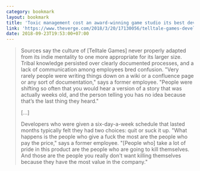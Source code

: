 ```yaml
---
category: bookmark
layout: bookmark
title: 'Toxic management cost an award-winning game studio its best developers'
link: 'https://www.theverge.com/2018/3/20/17130056/telltale-games-developer-layoffs-toxic-video-game-industry'
date: 2018-09-23T19:53:00+07:00
---
```


> Sources say the culture of [Telltale Games] never properly adapted from its indie mentality to
> one more appropriate for its larger size. Tribal knowledge persisted over clearly documented
> processes, and a lack of communication among employees bred confusion. "Very rarely people were
> writing things down on a wiki or a confluence page or any sort of documentation," says a former
> employee. "People were shifting so often that you would hear a version of a story that was
> actually weeks old, and the person telling you has no idea because that’s the last thing they
> heard."
>
> [...]
>
> Developers who were given a six-day-a-week schedule that lasted months typically felt they had
> two choices: quit or suck it up. "What happens is the people who give a fuck the most are the
> people who pay the price," says a former employee. "[People who] take a lot of pride in this
> product are the people who are going to kill themselves. And those are the people you really
> don't want killing themselves because they have the most value in the company."
